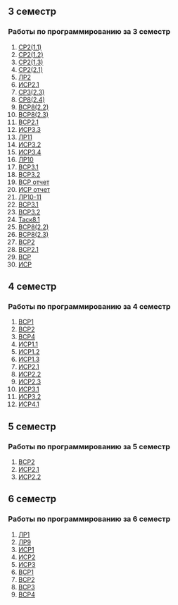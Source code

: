 ## 3 семестр
### Работы по программированию за 3 семестр
1. [СР2(1.1)](https://github.com/DaniilLitvochenko/prog_sem6/blob/main/3%20%D1%81%D0%B5%D0%BC%D0%B5%D1%81%D1%82%D1%80/%D0%A2%D0%B5%D0%BC%D0%B0%202/Samrab2/samrab2(1.1).py)
2. [СР2(1.2)](https://github.com/DaniilLitvochenko/prog_sem6/blob/main/3%20%D1%81%D0%B5%D0%BC%D0%B5%D1%81%D1%82%D1%80/%D0%A2%D0%B5%D0%BC%D0%B0%202/Samrab2/samrab2(1.2).py)
3. [СР2(1.3)](https://github.com/DaniilLitvochenko/prog_sem6/blob/main/3%20%D1%81%D0%B5%D0%BC%D0%B5%D1%81%D1%82%D1%80/%D0%A2%D0%B5%D0%BC%D0%B0%202/Samrab2/samrab2(1.3).py)
4. [СР2(2.1)](https://github.com/DaniilLitvochenko/prog_sem6/blob/main/3%20%D1%81%D0%B5%D0%BC%D0%B5%D1%81%D1%82%D1%80/%D0%A2%D0%B5%D0%BC%D0%B0%202/Samrab2/samrab2(2.1).py)
5. [ЛР2](https://github.com/DaniilLitvochenko/prog_sem6/tree/main/3%20%D1%81%D0%B5%D0%BC%D0%B5%D1%81%D1%82%D1%80/%D0%A2%D0%B5%D0%BC%D0%B0%202/sem3-lr2-DaniilLitvochenko)
6. [ИСР2.1](https://github.com/DaniilLitvochenko/prog_sem6/blob/main/3%20%D1%81%D0%B5%D0%BC%D0%B5%D1%81%D1%82%D1%80/%D0%A2%D0%B5%D0%BC%D0%B0%202/tema%205/isr2.1.py)
7. [СР3(2.3)](https://github.com/DaniilLitvochenko/prog_sem6/blob/main/3%20%D1%81%D0%B5%D0%BC%D0%B5%D1%81%D1%82%D1%80/%D0%A2%D0%B5%D0%BC%D0%B0%202/tema%205/samrab3(2.3).py)
8. [СР8(2.4)](https://github.com/DaniilLitvochenko/prog_sem6/blob/main/3%20%D1%81%D0%B5%D0%BC%D0%B5%D1%81%D1%82%D1%80/%D0%A2%D0%B5%D0%BC%D0%B0%202/tema%205/samrab8(2.4).py)
9. [ВСР8(2.2)](https://github.com/DaniilLitvochenko/prog_sem6/blob/main/3%20%D1%81%D0%B5%D0%BC%D0%B5%D1%81%D1%82%D1%80/%D0%A2%D0%B5%D0%BC%D0%B0%202/tema%205/vsr8(2.2).py)
10. [ВСР8(2.3)](https://github.com/DaniilLitvochenko/prog_sem6/blob/main/3%20%D1%81%D0%B5%D0%BC%D0%B5%D1%81%D1%82%D1%80/%D0%A2%D0%B5%D0%BC%D0%B0%202/tema%205/vsr8(2.3).py)
11. [ВСР2.1](https://github.com/DaniilLitvochenko/prog_sem6/blob/main/3%20%D1%81%D0%B5%D0%BC%D0%B5%D1%81%D1%82%D1%80/%D0%A2%D0%B5%D0%BC%D0%B0%202/tema%205/%D0%92%D0%A1%D0%A0%202.1%20%D0%9F%D0%B8%D1%82%D0%BE%D0%BD.docx)
12. [ИСР3.3](https://github.com/DaniilLitvochenko/prog_sem6/tree/main/3%20%D1%81%D0%B5%D0%BC%D0%B5%D1%81%D1%82%D1%80/%D0%A2%D0%B5%D0%BC%D0%B0%202/tema%206/ISR3.3)
13. [ЛР11](https://github.com/DaniilLitvochenko/prog_sem6/tree/main/3%20%D1%81%D0%B5%D0%BC%D0%B5%D1%81%D1%82%D1%80/%D0%A2%D0%B5%D0%BC%D0%B0%202/tema%206/%D0%9B%D0%A011)
14. [ИСР3.2](https://github.com/DaniilLitvochenko/prog_sem6/blob/main/3%20%D1%81%D0%B5%D0%BC%D0%B5%D1%81%D1%82%D1%80/%D0%A2%D0%B5%D0%BC%D0%B0%202/tema%206/ISR3.2.py)
15. [ИСР3.4](https://github.com/DaniilLitvochenko/prog_sem6/blob/main/3%20%D1%81%D0%B5%D0%BC%D0%B5%D1%81%D1%82%D1%80/%D0%A2%D0%B5%D0%BC%D0%B0%202/tema%206/ISR3.4.py)
16. [ЛР10](https://github.com/DaniilLitvochenko/prog_sem6/blob/main/3%20%D1%81%D0%B5%D0%BC%D0%B5%D1%81%D1%82%D1%80/%D0%A2%D0%B5%D0%BC%D0%B0%202/tema%206/LR10.py)
17. [ВСР3.1](https://github.com/DaniilLitvochenko/prog_sem6/blob/main/3%20%D1%81%D0%B5%D0%BC%D0%B5%D1%81%D1%82%D1%80/%D0%A2%D0%B5%D0%BC%D0%B0%202/tema%206/VSR3.1.py)
18. [ВСР3.2](https://github.com/DaniilLitvochenko/prog_sem6/blob/main/3%20%D1%81%D0%B5%D0%BC%D0%B5%D1%81%D1%82%D1%80/%D0%A2%D0%B5%D0%BC%D0%B0%202/tema%206/VSR3.2.py)
19. [ВСР отчет](https://github.com/DaniilLitvochenko/prog_sem6/blob/main/3%20%D1%81%D0%B5%D0%BC%D0%B5%D1%81%D1%82%D1%80/%D0%A2%D0%B5%D0%BC%D0%B0%202/tema%206/%D0%92%D0%A1%D0%A0%20%D0%BE%D1%82%D1%87%D0%B5%D1%82.docx)
20. [ИСР отчет](https://github.com/DaniilLitvochenko/prog_sem6/blob/main/3%20%D1%81%D0%B5%D0%BC%D0%B5%D1%81%D1%82%D1%80/%D0%A2%D0%B5%D0%BC%D0%B0%202/tema%206/%D0%98%D0%A1%D0%A0%20%D0%BE%D1%82%D1%87%D0%B5%D1%82.docx)
21. [ЛР10-11](https://github.com/DaniilLitvochenko/prog_sem6/blob/main/3%20%D1%81%D0%B5%D0%BC%D0%B5%D1%81%D1%82%D1%80/%D0%A2%D0%B5%D0%BC%D0%B0%202/tema%206/%D0%9B%D0%A010-11%20%D0%BE%D1%82%D1%87%D0%B5%D1%82.docx)
22. [ВСР3.1](https://github.com/DaniilLitvochenko/prog_sem6/blob/main/3%20%D1%81%D0%B5%D0%BC%D0%B5%D1%81%D1%82%D1%80/%D0%A2%D0%B5%D0%BC%D0%B0%202/VSR3.1.py)
23. [ВСР3.2](https://github.com/DaniilLitvochenko/prog_sem6/blob/main/3%20%D1%81%D0%B5%D0%BC%D0%B5%D1%81%D1%82%D1%80/%D0%A2%D0%B5%D0%BC%D0%B0%202/VSR3.2.py)
24. [Таск8.1](https://github.com/DaniilLitvochenko/prog_sem6/blob/main/3%20%D1%81%D0%B5%D0%BC%D0%B5%D1%81%D1%82%D1%80/%D0%A2%D0%B5%D0%BC%D0%B0%202/task8.1.py)
25. [ВСР8(2.2)](https://github.com/DaniilLitvochenko/prog_sem6/blob/main/3%20%D1%81%D0%B5%D0%BC%D0%B5%D1%81%D1%82%D1%80/%D0%A2%D0%B5%D0%BC%D0%B0%202/vsr8(2.2).py)
26. [ВСР8(2.3)](https://github.com/DaniilLitvochenko/prog_sem6/blob/main/3%20%D1%81%D0%B5%D0%BC%D0%B5%D1%81%D1%82%D1%80/%D0%A2%D0%B5%D0%BC%D0%B0%202/vsr8(2.3).py)
27. [ВСР2](https://github.com/DaniilLitvochenko/prog_sem6/blob/main/3%20%D1%81%D0%B5%D0%BC%D0%B5%D1%81%D1%82%D1%80/%D0%A2%D0%B5%D0%BC%D0%B0%202/%D0%92%D0%A1%D0%A0%202..docx)
28. [ВСР2.1](https://github.com/DaniilLitvochenko/prog_sem6/blob/main/3%20%D1%81%D0%B5%D0%BC%D0%B5%D1%81%D1%82%D1%80/%D0%A2%D0%B5%D0%BC%D0%B0%202/%D0%92%D0%A1%D0%A0%202.1..pdf)
29. [ВСР](https://github.com/DaniilLitvochenko/prog_sem6/blob/main/3%20%D1%81%D0%B5%D0%BC%D0%B5%D1%81%D1%82%D1%80/%D0%A2%D0%B5%D0%BC%D0%B0%202/%D0%92%D0%A1%D0%A0%20%D0%BE%D1%82%D1%87%D0%B5%D1%82.pdf)
30. [ИСР](https://github.com/DaniilLitvochenko/prog_sem6/blob/main/3%20%D1%81%D0%B5%D0%BC%D0%B5%D1%81%D1%82%D1%80/%D0%A2%D0%B5%D0%BC%D0%B0%202/%D0%98%D0%A1%D0%A0%20%D0%BE%D1%82%D1%87%D0%B5%D1%82.pdf)


## 4 семестр
### Работы по программированию за 4 семестр
1. [ВСР1](https://github.com/DaniilLitvochenko/prog_sem6/blob/main/4%20%D0%A1%D0%B5%D0%BC%D0%B5%D1%81%D1%82%D1%80/%D0%92%D0%A1%D0%A01/%D0%92%D0%A1%D0%A01.py)
2. [ВСР2](https://github.com/DaniilLitvochenko/prog_sem6/blob/main/4%20%D0%A1%D0%B5%D0%BC%D0%B5%D1%81%D1%82%D1%80/%D0%92%D0%A1%D0%A02/%D0%92%D0%A1%D0%A03.py)
3. [ВСР4](https://github.com/DaniilLitvochenko/prog_sem6/blob/main/4%20%D0%A1%D0%B5%D0%BC%D0%B5%D1%81%D1%82%D1%80/%D0%92%D0%A1%D0%A04/%D0%92%D0%A1%D0%A01.py)
4. [ИСР1.1](https://github.com/DaniilLitvochenko/prog_sem6/blob/main/4%20%D0%A1%D0%B5%D0%BC%D0%B5%D1%81%D1%82%D1%80/%D0%98%D0%A1%D0%A01/%D0%98%D0%A1%D0%A01.py)
5. [ИСР1.2](https://github.com/DaniilLitvochenko/prog_sem6/blob/main/4%20%D0%A1%D0%B5%D0%BC%D0%B5%D1%81%D1%82%D1%80/%D0%98%D0%A1%D0%A01/%D0%98%D0%A1%D0%A02.py)
6. [ИСР1.3](https://github.com/DaniilLitvochenko/prog_sem6/blob/main/4%20%D0%A1%D0%B5%D0%BC%D0%B5%D1%81%D1%82%D1%80/%D0%98%D0%A1%D0%A01/%D0%98%D0%A1%D0%A03.py)
7. [ИСР2.1](https://github.com/DaniilLitvochenko/prog_sem6/blob/main/4%20%D0%A1%D0%B5%D0%BC%D0%B5%D1%81%D1%82%D1%80/%D0%98%D0%A1%D0%A02/%D0%98%D0%A1%D0%A01.py)
8. [ИСР2.2](https://github.com/DaniilLitvochenko/prog_sem6/blob/main/4%20%D0%A1%D0%B5%D0%BC%D0%B5%D1%81%D1%82%D1%80/%D0%98%D0%A1%D0%A02/%D0%98%D0%A1%D0%A02.py)
9. [ИСР2.3](https://github.com/DaniilLitvochenko/prog_sem6/blob/main/4%20%D0%A1%D0%B5%D0%BC%D0%B5%D1%81%D1%82%D1%80/%D0%98%D0%A1%D0%A02/%D0%98%D0%A1%D0%A03.py)
10. [ИСР3.1](https://github.com/DaniilLitvochenko/prog_sem6/blob/main/4%20%D0%A1%D0%B5%D0%BC%D0%B5%D1%81%D1%82%D1%80/%D0%98%D0%A1%D0%A03/%D0%98%D0%A1%D0%A01.py)
11. [ИСР3.2](https://github.com/DaniilLitvochenko/prog_sem6/blob/main/4%20%D0%A1%D0%B5%D0%BC%D0%B5%D1%81%D1%82%D1%80/%D0%98%D0%A1%D0%A03/%D0%98%D0%A1%D0%A02.py)
12. [ИСР4.1](https://github.com/DaniilLitvochenko/prog_sem6/blob/main/4%20%D0%A1%D0%B5%D0%BC%D0%B5%D1%81%D1%82%D1%80/%D0%98%D0%A1%D0%A04/%D0%98%D0%A1%D0%A01.py)


## 5 семестр
### Работы по программированию за 5 семестр
1. [ВСР2](https://github.com/DaniilLitvochenko/prog_sem6/blob/main/5%20%D0%A1%D0%B5%D0%BC%D0%B5%D1%81%D1%82%D1%80/%D0%92%D0%A1%D0%A02/%D0%92%D0%A1%D0%A01.py)
2. [ИСР2.1](https://github.com/DaniilLitvochenko/prog_sem6/blob/main/5%20%D0%A1%D0%B5%D0%BC%D0%B5%D1%81%D1%82%D1%80/%D0%98%D0%A1%D0%A02/%D0%98%D0%A1%D0%A01.py)
3. [ИСР2.2](https://github.com/DaniilLitvochenko/prog_sem6/blob/main/5%20%D0%A1%D0%B5%D0%BC%D0%B5%D1%81%D1%82%D1%80/%D0%98%D0%A1%D0%A02/%D0%98%D0%A1%D0%A02.py)


## 6 семестр
### Работы по программированию за 6 семестр
1. [ЛР1](https://github.com/DaniilLitvochenko/prog_sem6/tree/main/%D0%9B%D0%A01)
2. [ЛР9](https://github.com/DaniilLitvochenko/prog_sem6/blob/main/%D0%9B%D0%A09.docx)
3. [ИСР1](https://github.com/DaniilLitvochenko/prog_sem6/tree/main/%D0%98%D0%A1%D0%A01)
4. [ИСР2](https://github.com/DaniilLitvochenko/prog_sem6/tree/main/%D0%98%D0%A1%D0%A02)
5. [ИСР3](https://github.com/DaniilLitvochenko/prog_sem6/tree/main/%D0%98%D0%A1%D0%A03)
6. [ВСР1](https://github.com/DaniilLitvochenko/prog_sem6/tree/main/%D0%92%D0%A1%D0%A01)
7. [ВСР2](https://github.com/DaniilLitvochenko/prog_sem6/tree/main/%D0%92%D0%A1%D0%A02)
8. [ВСР3](https://github.com/DaniilLitvochenko/prog_sem6/tree/main/%D0%92%D0%A1%D0%A03)
9. [ВСР4](https://github.com/DaniilLitvochenko/prog_sem6/tree/main/%D0%92%D0%A1%D0%A04)
